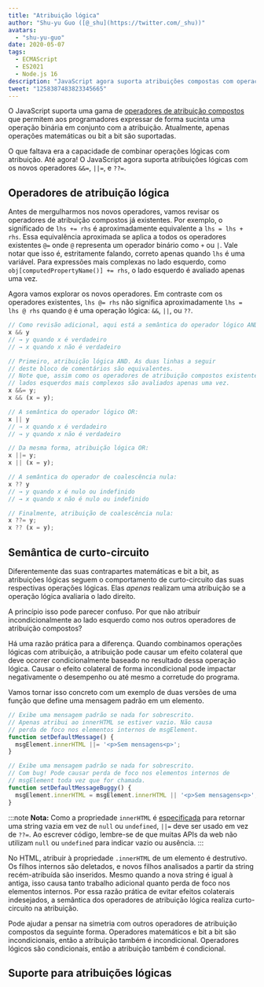 ```yaml
---
title: "Atribuição lógica"
author: "Shu-yu Guo ([@_shu](https://twitter.com/_shu))"
avatars: 
  - "shu-yu-guo"
date: 2020-05-07
tags: 
  - ECMAScript
  - ES2021
  - Node.js 16
description: "JavaScript agora suporta atribuições compostas com operações lógicas."
tweet: "1258387483823345665"
---
```

O JavaScript suporta uma gama de [operadores de atribuição compostos](https://developer.mozilla.org/en-US/docs/Web/JavaScript/Reference/Operators/Assignment_Operators) que permitem aos programadores expressar de forma sucinta uma operação binária em conjunto com a atribuição. Atualmente, apenas operações matemáticas ou bit a bit são suportadas.

<!--truncate-->
O que faltava era a capacidade de combinar operações lógicas com atribuição. Até agora! O JavaScript agora suporta atribuições lógicas com os novos operadores `&&=`, `||=`, e `??=`.

## Operadores de atribuição lógica

Antes de mergulharmos nos novos operadores, vamos revisar os operadores de atribuição compostos já existentes. Por exemplo, o significado de `lhs += rhs` é aproximadamente equivalente a `lhs = lhs + rhs`. Essa equivalência aproximada se aplica a todos os operadores existentes `@=` onde `@` representa um operador binário como `+` ou `|`. Vale notar que isso é, estritamente falando, correto apenas quando `lhs` é uma variável. Para expressões mais complexas no lado esquerdo, como `obj[computedPropertyName()] += rhs`, o lado esquerdo é avaliado apenas uma vez.

Agora vamos explorar os novos operadores. Em contraste com os operadores existentes, `lhs @= rhs` não significa aproximadamente `lhs = lhs @ rhs` quando `@` é uma operação lógica: `&&`, `||`, ou `??`.

```js
// Como revisão adicional, aqui está a semântica do operador lógico AND:
x && y
// → y quando x é verdadeiro
// → x quando x não é verdadeiro

// Primeiro, atribuição lógica AND. As duas linhas a seguir
// deste bloco de comentários são equivalentes.
// Note que, assim como os operadores de atribuição compostos existentes,
// lados esquerdos mais complexos são avaliados apenas uma vez.
x &&= y;
x && (x = y);

// A semântica do operador lógico OR:
x || y
// → x quando x é verdadeiro
// → y quando x não é verdadeiro

// Da mesma forma, atribuição lógica OR:
x ||= y;
x || (x = y);

// A semântica do operador de coalescência nula:
x ?? y
// → y quando x é nulo ou indefinido
// → x quando x não é nulo ou indefinido

// Finalmente, atribuição de coalescência nula:
x ??= y;
x ?? (x = y);
```

## Semântica de curto-circuito

Diferentemente das suas contrapartes matemáticas e bit a bit, as atribuições lógicas seguem o comportamento de curto-circuito das suas respectivas operações lógicas. Elas _apenas_ realizam uma atribuição se a operação lógica avaliaria o lado direito.

A princípio isso pode parecer confuso. Por que não atribuir incondicionalmente ao lado esquerdo como nos outros operadores de atribuição compostos?

Há uma razão prática para a diferença. Quando combinamos operações lógicas com atribuição, a atribuição pode causar um efeito colateral que deve ocorrer condicionalmente baseado no resultado dessa operação lógica. Causar o efeito colateral de forma incondicional pode impactar negativamente o desempenho ou até mesmo a corretude do programa.

Vamos tornar isso concreto com um exemplo de duas versões de uma função que define uma mensagem padrão em um elemento.

```js
// Exibe uma mensagem padrão se nada for sobrescrito.
// Apenas atribui ao innerHTML se estiver vazio. Não causa
// perda de foco nos elementos internos de msgElement.
function setDefaultMessage() {
  msgElement.innerHTML ||= '<p>Sem mensagens<p>';
}

// Exibe uma mensagem padrão se nada for sobrescrito.
// Com bug! Pode causar perda de foco nos elementos internos de
// msgElement toda vez que for chamada.
function setDefaultMessageBuggy() {
  msgElement.innerHTML = msgElement.innerHTML || '<p>Sem mensagens<p>';
}
```

:::note
**Nota:** Como a propriedade `innerHTML` é [especificada](https://w3c.github.io/DOM-Parsing/#dom-innerhtml-innerhtml) para retornar uma string vazia em vez de `null` ou `undefined`, `||=` deve ser usado em vez de `??=`. Ao escrever código, lembre-se de que muitas APIs da web não utilizam `null` ou `undefined` para indicar vazio ou ausência.
:::

No HTML, atribuir à propriedade `.innerHTML` de um elemento é destrutivo. Os filhos internos são deletados, e novos filhos analisados a partir da string recém-atribuída são inseridos. Mesmo quando a nova string é igual à antiga, isso causa tanto trabalho adicional quanto perda de foco nos elementos internos. Por essa razão prática de evitar efeitos colaterais indesejados, a semântica dos operadores de atribuição lógica realiza curto-circuito na atribuição.

Pode ajudar a pensar na simetria com outros operadores de atribuição compostos da seguinte forma. Operadores matemáticos e bit a bit são incondicionais, então a atribuição também é incondicional. Operadores lógicos são condicionais, então a atribuição também é condicional.

## Suporte para atribuições lógicas

<feature-support chrome="85"
                 firefox="79 https://bugzilla.mozilla.org/show_bug.cgi?id=1629106"
                 safari="14 https://developer.apple.com/documentation/safari-release-notes/safari-14-beta-release-notes#Novos-Recursos:~:text=Adicionado%20suporte%20para%20operadores%20de%20atribuição%20lógica."
                 nodejs="16"
                 babel="sim https://babeljs.io/docs/en/babel-plugin-proposal-logical-assignment-operators"></feature-support>

